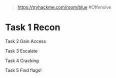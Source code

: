 > https://tryhackme.com/room/blue
> #Offensive 

# Task 1 Recon



Task 2 Gain Access

Task 3 Escalate

Task 4 Cracking

Task 5 Find flags!